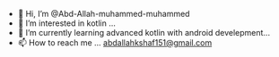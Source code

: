 - 👋 Hi, I’m @Abd-Allah-muhammed-muhammed
- 👀 I’m interested in  kotlin ...
- 🌱 I’m currently learning advanced kotlin with android develepment...
- 📫 How to reach me ... abdallahkshaf151@gmail.com

<!---
Abd-Allah-muhammed-muhammed/Abd-Allah-muhammed-muhammed is a ✨ special ✨ repository because its `README.md` (this file) appears on your GitHub profile.
You can click the Preview link to take a look at your changes.
--->
